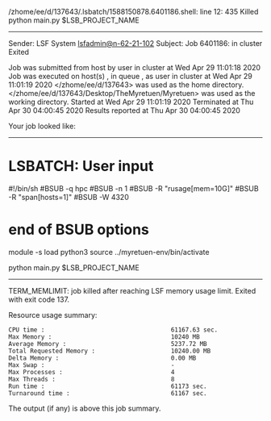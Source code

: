 /zhome/ee/d/137643/.lsbatch/1588150878.6401186.shell: line 12:   435 Killed                  python main.py $LSB_PROJECT_NAME

------------------------------------------------------------
Sender: LSF System <lsfadmin@n-62-21-102>
Subject: Job 6401186: <NNAgent9NN-Selfplay-100-incremental> in cluster <dcc> Exited

Job <NNAgent9NN-Selfplay-100-incremental> was submitted from host <n-62-27-20> by user <s183905> in cluster <dcc> at Wed Apr 29 11:01:18 2020
Job was executed on host(s) <n-62-21-102>, in queue <hpc>, as user <s183905> in cluster <dcc> at Wed Apr 29 11:01:19 2020
</zhome/ee/d/137643> was used as the home directory.
</zhome/ee/d/137643/Desktop/TheMyretuen/Myretuen> was used as the working directory.
Started at Wed Apr 29 11:01:19 2020
Terminated at Thu Apr 30 04:00:45 2020
Results reported at Thu Apr 30 04:00:45 2020

Your job looked like:

------------------------------------------------------------
# LSBATCH: User input
#!/bin/sh
#BSUB -q hpc
#BSUB -n 1
#BSUB -R "rusage[mem=10G]"
#BSUB -R "span[hosts=1]"
#BSUB -W 4320
# end of BSUB options

module -s load python3
source ../myretuen-env/bin/activate

python main.py $LSB_PROJECT_NAME


------------------------------------------------------------

TERM_MEMLIMIT: job killed after reaching LSF memory usage limit.
Exited with exit code 137.

Resource usage summary:

    CPU time :                                   61167.63 sec.
    Max Memory :                                 10240 MB
    Average Memory :                             5237.72 MB
    Total Requested Memory :                     10240.00 MB
    Delta Memory :                               0.00 MB
    Max Swap :                                   -
    Max Processes :                              4
    Max Threads :                                8
    Run time :                                   61173 sec.
    Turnaround time :                            61167 sec.

The output (if any) is above this job summary.

